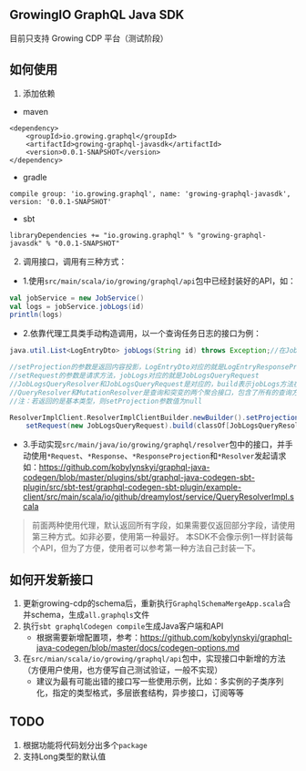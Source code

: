 GrowingIO GraphQL Java SDK
---

目前只支持 Growing CDP 平台（测试阶段）

## 如何使用

1. 添加依赖

- maven
```
<dependency>
    <groupId>io.growing.graphql</groupId>
    <artifactId>growing-graphql-javasdk</artifactId>
    <version>0.0.1-SNAPSHOT</version>
</dependency>
```

- gradle
```
compile group: 'io.growing.graphql', name: 'growing-graphql-javasdk', version: '0.0.1-SNAPSHOT'
```

- sbt
```
libraryDependencies += "io.growing.graphql" % "growing-graphql-javasdk" % "0.0.1-SNAPSHOT"
```
2. 调用接口，调用有三种方式：

- 1.使用`src/main/scala/io/growing/graphql/api`包中已经封装好的API，如：
```scala
val jobService = new JobService()
val logs = jobService.jobLogs(id)
println(logs)
```
- 2.依靠代理工具类手动构造调用，以一个查询任务日志的接口为例：
```java
java.util.List<LogEntryDto> jobLogs(String id) throws Exception;//在JobLogsQueryResolver中，以此类推
```    
```scala
//setProjection的参数是返回内容投影，LogEntryDto对应的就是LogEntryResponseProjection
//setRequest的参数是请求方法，jobLogs对应的就是JobLogsQueryRequest
//JobLogsQueryResolver和JobLogsQueryRequest是对应的，build表示jobLogs方法在哪里被定义，是在JobLogsQueryResolver中定义的
//QueryResolver和MutationResolver是查询和突变的两个聚合接口，包含了所有的查询方法和突变方法
//注：若返回的是基本类型，则setProjection参数值为null

ResolverImplClient.ResolverImplClientBuilder.newBuilder().setProjection(new LogEntryResponseProjection).
    setRequest(new JobLogsQueryRequest).build(classOf[JobLogsQueryResolver]).jobLogs(id)
```
- 3.手动实现`src/main/java/io/growing/graphql/resolver`包中的接口，并手动使用`*Request`、`*Response`、`*ResponseProjection`和`*Resolver`发起请求
    如：https://github.com/kobylynskyi/graphql-java-codegen/blob/master/plugins/sbt/graphql-java-codegen-sbt-plugin/src/sbt-test/graphql-codegen-sbt-plugin/example-client/src/main/scala/io/github/dreamylost/service/QueryResolverImpl.scala
    
> 前面两种使用代理，默认返回所有字段，如果需要仅返回部分字段，请使用第三种方式。如非必要，使用第一种最好。
> 本SDK不会像示例1一样封装每个API，但为了方便，使用者可以参考第一种方法自己封装一下。

## 如何开发新接口

1. 更新growing-cdp的schema后，重新执行`GraphqlSchemaMergeApp.scala`合并schema，生成`all.graphqls`文件
2. 执行`sbt graphqlCodegen compile`生成Java客户端和API
    - 根据需要新增配置项，参考：https://github.com/kobylynskyi/graphql-java-codegen/blob/master/docs/codegen-options.md
3. 在`src/mian/scala/io/growing/graphql/api`包中，实现接口中新增的方法（方便用户使用，也方便写自己测试验证，一般不实现）
    - 建议为最有可能出错的接口写一些使用示例，比如：多实例的子类序列化，指定的类型格式，多层嵌套结构，异步接口，订阅等等
    
    
## TODO

1. 根据功能将代码划分出多个`package`
2. 支持Long类型的默认值
